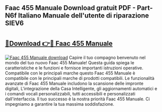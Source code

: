 ## Faac 455 Manuale Download gratuit PDF - Part-N6f Italiano Manuale dell'utente di riparazione SIEV6

# <h2><a href="http://dfabil.blite.top/?on=Faac+455+Manuale">🔗Download 👉🔴 Faac 455 Manuale</a></h2>

[![Faac 455 Manuale download](https://i.imgur.com/lujVjoI.png)](http://dfabil.blite.top/?on=Faac+455+Manuale)
Capire il tuo compagno benvenuto nel mondo del tuo nuovo Faac 455 Manuale! Questa guida spiega le caratteristiche e le funzioni e fornisce importanti istruzioni operative. Compatibile con le principali marche questo Faac 455 Manuale è compatibile con le principali marche di prodotti compatibili. Le funzionalità avanzate di Faac 455 Manuale includono la scansione delle impronte digitali, L'integrazione della Casa Intelligente, gli aggiornamenti automatici e i comandi vocali personalizzabili, tutti accessibili e personalizzati dall'interfaccia. Il tuo successo è la nostra priorità Faac 455 Manuale. Ci impegniamo a garantire la tua massima soddisfazione.
